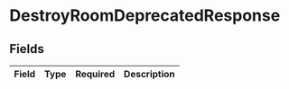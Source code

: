 # DestroyRoomDeprecatedResponse


## Fields

| Field       | Type        | Required    | Description |
| ----------- | ----------- | ----------- | ----------- |